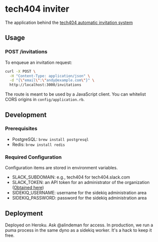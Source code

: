# tech404 inviter

The application behind the [tech404 automatic invitation system](http://tech404.io)

## Usage

### POST /invitations

To enqueue an invitation request:

```bash
curl -X POST \
  -H "Content-Type: application/json" \
  -d "{\"email\":\"andy@example.com\"}" \
  http://localhost:3000/invitations
```

The route is meant to be used by a JavaScript client. You can whitelist CORS origins in `config/application.rb`.

## Development

### Prerequisites

* PostgreSQL: `brew install postgresql`
* Redis: `brew install redis`

### Required Configuration

Configuration items are stored in environment variables.

* SLACK_SUBDOMAIN: e.g., tech404 for tech404.slack.com
* SLACK_TOKEN: an API token for an administrator of the organization ([Obtained here](https://api.slack.com/web))
* SIDEKIQ_USERNAME: username for the sidekiq administration area
* SIDEKIQ_PASSWORD: password for the sidekiq administration area

## Deployment

Deployed on Heroku. Ask @alindeman for access. In production, we run a puma process in the same dyno as a sidekiq worker. It's a hack to keep it free.
